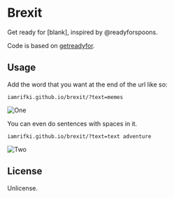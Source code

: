 # Brexit

Get ready for [blank], inspired by @readyforspoons.

Code is based on [getreadyfor](https://github.com/cool-robot-pals/getreadyfor).

## Usage

Add the word that you want at the end of the url like so:

`iamrifki.github.io/brexit/?text=memes`

![One](./assets/1.png)

You can even do sentences with spaces in it.

`iamrifki.github.io/brexit/?text=text adventure`

![Two](./assets/2.png)

## License

Unlicense.
